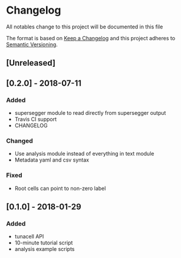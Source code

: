 # Changelog
All notables change to this project will be documented in this file

The format is based on [Keep a Changelog](http://keepachangelog.com/en/1.0.0/)
and this project adheres to [Semantic Versioning](http://semver.org/spec/v2.0.0.html).

## [Unreleased]

## [0.2.0] - 2018-07-11
### Added
   - supersegger module to read directly from supersegger output
   - Travis CI support
   - CHANGELOG

### Changed
   - Use analysis module instead of everything in text module
   - Metadata yaml and csv syntax

### Fixed
   - Root cells can point to non-zero label
  
## [0.1.0] - 2018-01-29
### Added
   - tunacell API
   - 10-minute tutorial script
   - analysis example scripts
